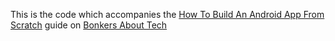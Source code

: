 This is the code which accompanies the <a href="https://www.bonkersabouttech.com/howto/how-to-build-an-android-app-from-scratch/482">How To Build An Android App From Scratch</a> guide on <a href="https://www.bonkersabouttech.com">Bonkers About Tech</a>

